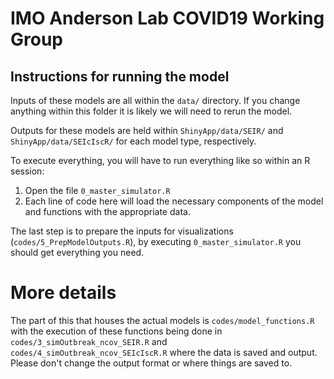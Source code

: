 # IMO Anderson Lab COVID19 Working Group

## Instructions for running the model
Inputs of these models are all within the ```data/``` directory. If you change anything within this folder it is likely we will need to rerun the model.

Outputs for these models are held within ```ShinyApp/data/SEIR/``` and ```ShinyApp/data/SEIcIscR/``` for each model type, respectively.

To execute everything, you will have to run everything like so within an R session:
1. Open the file ```0_master_simulator.R```
2. Each line of code here will load the necessary components of the model and functions with the appropriate data.

The last step is to prepare the inputs for visualizations (```codes/5_PrepModelOutputs.R```), by executing ```0_master_simulator.R``` you should get everything you need.

# More details
The part of this that houses the actual models is ```codes/model_functions.R``` with the execution of these functions being done in ```codes/3_simOutbreak_ncov_SEIR.R``` and ```codes/4_simOutbreak_ncov_SEIcIscR.R``` where the data is saved and output. Please don't change the output format or where things are saved to.
